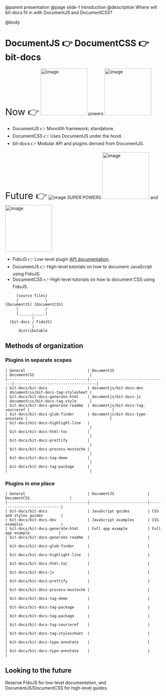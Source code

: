 @parent presentation
@page slide-1 Introduction
@description Where will bit-docs fit in with DocumentJS and DocumentCSS?

@body

# DocumentJS 👉 DocumentCSS 👉 bit-docs

<span class="middle">
<span style="font-size: 30px;">Now 👉</span>
<img src="/img/documentjs.png" alt="image" width="150"> powers
<img src="/img/documentcss.png" alt="image" width="150">
</span>

- DocumentJS 👉 Monolith framework; standalone.
- DocumentCSS 👉 Uses DocumentJS under the hood.
- bit-docs 👉 Modular API and plugins derived from DocumentJS.

<span class="middle">
<span style="font-size: 30px;">Future 👉</span>
<img src="/img/fido.png" alt="image"> SUPER POWERS
<img src="/img/documentjs.png" alt="image" width="150"> and 
<img src="/img/documentcss.png" alt="image" width="150">
</span>

- FidoJS 👉 Low-level plugin [API documentation](http://localhost:8080/index.html).
- DocumentJS 👉 High-level tutorials on how to document JavaScript using FidoJS.
- DocumentCSS 👉 High-level tutorials on how to document CSS using FidoJS.

```
     [source files]
     /            \
[DocumentJS] [DocumentCSS]
     \            /
     |______,_____|
            |
  [bit-docs / FidoJS]
            |
      distributable
```

## Methods of organization

### Plugins in separate scopes

```
| General                            | DocumentJS                        | DocumentCSS                         |
|------------------------------------|-----------------------------------|-------------------------------------|
| bit-docs/bit-docs                  | documentjs/bit-docs-dev           | documentcss/bit-docs-tag-stylesheet | 
| bit-docs/bit-docs-generate-html    | documentjs/bit-docs-js            | documentcss/bit-docs-tag-style      |
| bit-docs/bit-docs-generate-readme  | documentjs/bit-docs-tag-sourceref |                                     |
| bit-docs/bit-docs-glob-finder      | documentjs/bit-docs-type-annotate |                                     |
| bit-docs/bit-docs-highlight-line   |                                   |                                     |
| bit-docs/bit-docs-html-toc         |                                   |                                     |
| bit-docs/bit-docs-prettify         |                                   |                                     |
| bit-docs/bit-docs-process-mustache |                                   |                                     |
| bit-docs/bit-docs-tag-demo         |                                   |                                     |
| bit-docs/bit-docs-tag-package      |                                   |                                     |
```

### Plugins in one place

```
| General                            | DocumentJS               | DocumentCSS                  |
|------------------------------------|--------------------------|------------------------------|
| bit-docs/bit-docs                  | JavaScript guides        | CSS and styles guides        |
| bit-docs/bit-docs-dev              | JavaScript examples      | CSS examples                 |
| bit-docs/bit-docs-generate-html    | Full app example         | Full app example             |
| bit-docs/bit-docs-generate-readme  |                          |                              |
| bit-docs/bit-docs-glob-finder      |                          |                              |
| bit-docs/bit-docs-highlight-line   |                          |                              |
| bit-docs/bit-docs-html-toc         |                          |                              |
| bit-docs/bit-docs-js               |                          |                              |
| bit-docs/bit-docs-prettify         |                          |                              |
| bit-docs/bit-docs-process-mustache |                          |                              |
| bit-docs/bit-docs-tag-demo         |                          |                              |
| bit-docs/bit-docs-tag-package      |                          |                              |
| bit-docs/bit-docs-tag-package      |                          |                              |
| bit-docs/bit-docs-tag-sourceref    |                          |                              |
| bit-docs/bit-docs-tag-stylessheet  |                          |                              |
| bit-docs/bit-docs-type-annotate    |                          |                              |
| bit-docs/bit-docs-type-annotate    |                          |                              |
```

## Looking to the future

Reserve FidoJS for low-level documentation, and DocumentJS/DocumentCSS for
high-level guides.

